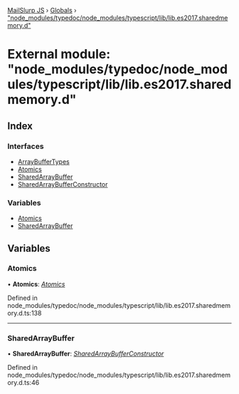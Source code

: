 [MailSlurp JS](../README.md) › [Globals](../globals.md) › ["node_modules/typedoc/node_modules/typescript/lib/lib.es2017.sharedmemory.d"](_node_modules_typedoc_node_modules_typescript_lib_lib_es2017_sharedmemory_d_.md)

# External module: "node_modules/typedoc/node_modules/typescript/lib/lib.es2017.sharedmemory.d"

## Index

### Interfaces

* [ArrayBufferTypes](../interfaces/_node_modules_typedoc_node_modules_typescript_lib_lib_es2017_sharedmemory_d_.arraybuffertypes.md)
* [Atomics](../interfaces/_node_modules_typedoc_node_modules_typescript_lib_lib_es2017_sharedmemory_d_.atomics.md)
* [SharedArrayBuffer](../interfaces/_node_modules_typedoc_node_modules_typescript_lib_lib_es2017_sharedmemory_d_.sharedarraybuffer.md)
* [SharedArrayBufferConstructor](../interfaces/_node_modules_typedoc_node_modules_typescript_lib_lib_es2017_sharedmemory_d_.sharedarraybufferconstructor.md)

### Variables

* [Atomics](_node_modules_typedoc_node_modules_typescript_lib_lib_es2017_sharedmemory_d_.md#atomics)
* [SharedArrayBuffer](_node_modules_typedoc_node_modules_typescript_lib_lib_es2017_sharedmemory_d_.md#sharedarraybuffer)

## Variables

###  Atomics

• **Atomics**: *[Atomics](../interfaces/_node_modules_typedoc_node_modules_typescript_lib_lib_es2017_sharedmemory_d_.atomics.md)*

Defined in node_modules/typedoc/node_modules/typescript/lib/lib.es2017.sharedmemory.d.ts:138

___

###  SharedArrayBuffer

• **SharedArrayBuffer**: *[SharedArrayBufferConstructor](../interfaces/_node_modules_typedoc_node_modules_typescript_lib_lib_es2017_sharedmemory_d_.sharedarraybufferconstructor.md)*

Defined in node_modules/typedoc/node_modules/typescript/lib/lib.es2017.sharedmemory.d.ts:46
